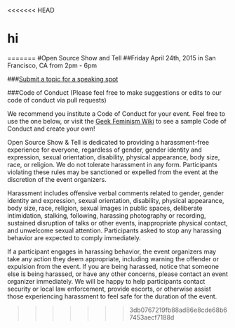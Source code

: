 <<<<<<< HEAD
# hi
=======
#Open Source Show and Tell
##Friday April 24th, 2015 in San Francisco, CA from 2pm - 6pm

###[Submit a topic for a speaking spot](https://github.com/OpenSourceShowAndTell/SanFrancisco_April2015/issues/new)

###Code of Conduct (Please feel free to make suggestions or edits to our code of conduct via pull requests)

We recommend you institute a Code of Conduct for your event. Feel free to use the one below, or visit the [Geek Feminism Wiki](http://geekfeminism.wikia.com/wiki/Conference_anti-harassment/Policy) to see a sample Code of Conduct and create your own!

Open Source Show & Tell is dedicated to providing a harassment-free experience for everyone, regardless of gender, gender identity and expression, sexual orientation, disability, physical appearance, body size, race, or religion. We do not tolerate harassment in any form. Participants violating these rules may be sanctioned or expelled from the event at the discretion of the event organizers.

Harassment includes offensive verbal comments related to gender, gender identity and expression, sexual orientation, disability, physical appearance, body size, race, religion, sexual images in public spaces, deliberate intimidation, stalking, following, harassing photography or recording, sustained disruption of talks or other events, inappropriate physical contact, and unwelcome sexual attention. Participants asked to stop any harassing behavior are expected to comply immediately.

If a participant engages in harassing behavior, the event organizers may take any action they deem appropriate, including warning the offender or expulsion from the event. If you are being harassed, notice that someone else is being harassed, or have any other concerns, please contact an event organizer immediately. We will be happy to help participants contact security or local law enforcement, provide escorts, or otherwise assist those experiencing harassment to feel safe for the duration of the event.
>>>>>>> 3db0767219fb88ad86e8cde68b67453aecf7188d
